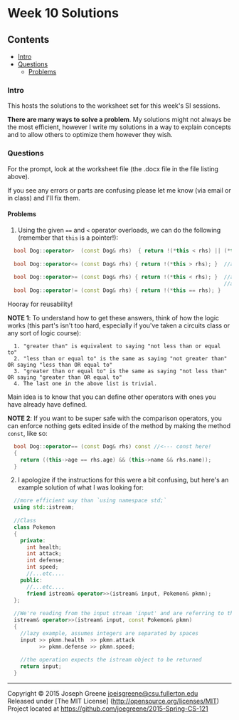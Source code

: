 # Week 10 Solutions

## Contents
- [Intro](#intro)
- [Questions](#questions)
  - [Problems](#problems)

### Intro
This hosts the solutions to the worksheet set for this week's SI sessions.

__There are many ways to solve a problem__. 
My solutions might not always be the most efficient, however I write my solutions in a way to 
explain concepts and to allow others to optimize them however they wish.

### Questions
For the prompt, look at the worksheet file (the .docx file in the file listing above).

If you see any errors or parts are confusing please let me know (via email or in class) and I'll fix them.

#### Problems
1) Using the given `==` and `<` operator overloads, we can do the following (remember that `this` is a pointer!):

```C++
  bool Dog::operator>  (const Dog& rhs)  { return !(*this < rhs) || (*this == rhs)); }
  
  bool Dog::operator<= (const Dog& rhs) { return !(*this > rhs); }  //alternatively, (*this < rhs || *this == rhs)
  
  bool Dog::operator>= (const Dog& rhs) { return !(*this < rhs); }  //alternatively, (*this > rhs || *this == rhs)
                                                                    //alternatively, (*this >= rhs)
  bool Dog::operator!= (const Dog& rhs) { return !(*this == rhs); }
```

Hooray for reusability!

__NOTE 1__: To understand how to get these answers, think of how the logic works (this part's isn't too hard, especially 
if you've taken a circuits class or any sort of logic course):

```
  1. "greater than" is equivalent to saying "not less than or equal to"
  2. "less than or equal to" is the same as saying "not greater than" OR saying "less than OR equal to"
  3. "greater than or equal to" is the same as saying "not less than" OR saying "greater than OR equal to"
  4. The last one in the above list is trivial.
```

Main idea is to know that you can define other operators with ones you have already have defined.

__NOTE 2__: If you want to be super safe with the comparison operators, you can enforce nothing gets edited 
inside of the method by making the method `const`, like so:

```C++
  bool Dog::operator== (const Dog& rhs) const //<--- const here!
  {
    return ((this->age == rhs.age) && (this->name && rhs.name));
  }
```

2) I apologize if the instructions for this were a bit confusing, but here's an example solution of what I was looking for:

```C++
  //more efficient way than `using namespace std;`
  using std::istream;
  
  //Class
  class Pokemon
  {
    private:
      int health;
      int attack;
      int defense;
      int speed;
      //...etc....
    public:
      //...etc....
      friend istream& operator>>(istream& input, Pokemon& pkmn);
  };
  
  //We're reading from the input stream 'input' and are referring to the Pokemon class instance 'pkmn'
  istream& operator>>(istream& input, const Pokemon& pkmn)
  {
    //lazy example, assumes integers are separated by spaces
    input >> pkmn.health  >> pkmn.attack
          >> pkmn.defense >> pkmn.speed;
    
    //the operation expects the istream object to be returned
    return input;
  }
```

-------------------------------------------------------------------------------

Copyright &copy; 2015 Joseph Greene <joeisgreene@csu.fullerton.edu>  
Released under [The MIT License] (http://opensource.org/licenses/MIT)  
Project located at <https://github.com/joegreene/2015-Spring-CS-121>
